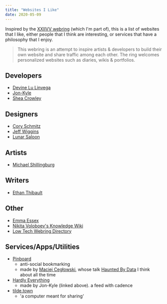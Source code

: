 ```yaml
---
title: "Websites I Like"
date: 2020-05-09
---
```


Inspired by the [XXIIVV webring](https://webring.xxiivv.com/) (which I'm part of), this is a list of websites that I like, either people that I think are interesting, or services that have a philosophy that I enjoy.

> This webring is an attempt to inspire artists & developers to build their own website and share traffic among each other. The ring welcomes personalized websites such as diaries, wikis & portfolios.

## Developers
- [Devine Lu Linvega](https://wiki.xxiivv.com/)
- [Jon-Kyle](https://jon-kyle.com/)
- [Shea Crowley](https://yourfriend.sheam.us/)

## Designers
- [Cory Schmitz](https://coryschmitz.com/)
- [Jeff Wiggins](https://jeffwiggins.co/)
- [Lunar Saloon](http://lunarsaloon.com/)

## Artists
- [Michael Shillingburg](http://shilly.co/)

## Writers
- [Ethan Thibault](https://ethanthibault.com/)

## Other
- [Emma Essex](http://heckscaper.com/main.html)
- [Nikita Voloboev's Knowledge Wiki](https://wiki.nikitavoloboev.xyz/)
- [Low Tech Webring Directory](https://emreed.net/LowTech_Directory.html)

## Services/Apps/Utilities
- [Pinboard](https://pinboard.in/)
  - anti-social bookmarking
  - made by [Maciej Cegłowski](http://idlewords.com/about.htm), whose talk [Haunted By Data](http://idlewords.com/talks/haunted_by_data.htm) I think about all the time
- [Hardly Everything](https://hardlyeverything.com/)
  - made by Jon-Kyle (linked above). a feed with cadence
- [tilde.town](http://tilde.town/)
  - 'a computer meant for sharing'